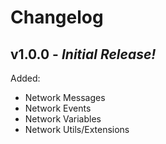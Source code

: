 # Changelog

## v1.0.0 - ***Initial Release!***

Added:

- Network Messages
- Network Events
- Network Variables
- Network Utils/Extensions